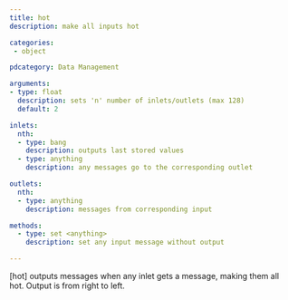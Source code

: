 ```yaml
---
title: hot
description: make all inputs hot

categories:
 - object

pdcategory: Data Management

arguments:
- type: float
  description: sets 'n' number of inlets/outlets (max 128)
  default: 2

inlets:
  nth:
  - type: bang
    description: outputs last stored values
  - type: anything
    description: any messages go to the corresponding outlet

outlets:
  nth:
  - type: anything
    description: messages from corresponding input

methods:
  - type: set <anything>
    description: set any input message without output

---
```


[hot] outputs messages when any inlet gets a message, making them all hot. Output is from right to left.

